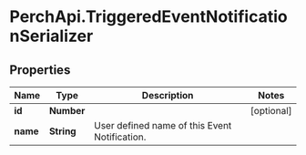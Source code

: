 # PerchApi.TriggeredEventNotificationSerializer

## Properties
Name | Type | Description | Notes
------------ | ------------- | ------------- | -------------
**id** | **Number** |  | [optional] 
**name** | **String** | User defined name of this Event Notification. | 


